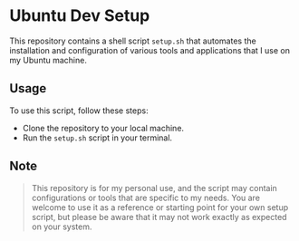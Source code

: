 # Ubuntu Dev Setup

This repository contains a shell script `setup.sh` that automates the installation and configuration of various tools and applications that I use on my Ubuntu machine.

## Usage

To use this script, follow these steps:

- Clone the repository to your local machine.
- Run the `setup.sh` script in your terminal.

## Note

> This repository is for my personal use, and the script may contain configurations or tools that are specific to my needs. You are welcome to use it as a reference or starting point for your own setup script, but please be aware that it may not work exactly as expected on your system.
